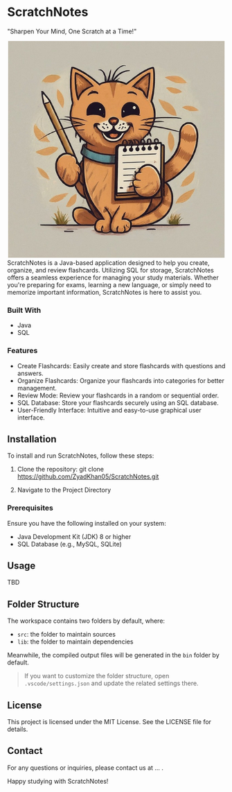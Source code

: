 # ScratchNotes
"Sharpen Your Mind, One Scratch at a Time!"
<div align="center">
	<img src="https://github.com/ZyadKhan05/ScratchNotes/blob/main/Resources/scratchnotes.jpeg" style="width:500px;height:500px;">
</div>


<div align="left">
ScratchNotes is a Java-based application designed to help you create, organize, and review flashcards. Utilizing SQL for storage, ScratchNotes offers a seamless experience for managing your study materials. Whether you're preparing for exams, learning a new language, or simply need to memorize important information, ScratchNotes is here to assist you.

### Built With
- Java
- SQL

### Features
- Create Flashcards: Easily create and store flashcards with questions and answers.
- Organize Flashcards: Organize your flashcards into categories for better management.
- Review Mode: Review your flashcards in a random or sequential order.
- SQL Database: Store your flashcards securely using an SQL database.
- User-Friendly Interface: Intuitive and easy-to-use graphical user interface.

## Installation 
To install and run ScratchNotes, follow these steps:

1. Clone the repository: 
   git clone https://github.com/ZyadKhan05/ScratchNotes.git

2. Navigate to the Project Directory 

### Prerequisites
Ensure you have the following installed on your system:
- Java Development Kit (JDK) 8 or higher
- SQL Database (e.g., MySQL, SQLite)

## Usage
TBD
  
## Folder Structure

The workspace contains two folders by default, where:

- `src`: the folder to maintain sources
- `lib`: the folder to maintain dependencies

Meanwhile, the compiled output files will be generated in the `bin` folder by default.

> If you want to customize the folder structure, open `.vscode/settings.json` and update the related settings there.

## License 
This project is licensed under the MIT License. See the LICENSE file for details.

## Contact
For any questions or inquiries, please contact us at ... .

Happy studying with ScratchNotes!
</div>
